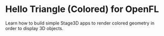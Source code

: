 # Hello Triangle (Colored) for OpenFL

Learn how to build simple Stage3D apps to render colored geometry in order to
display 3D objects.
